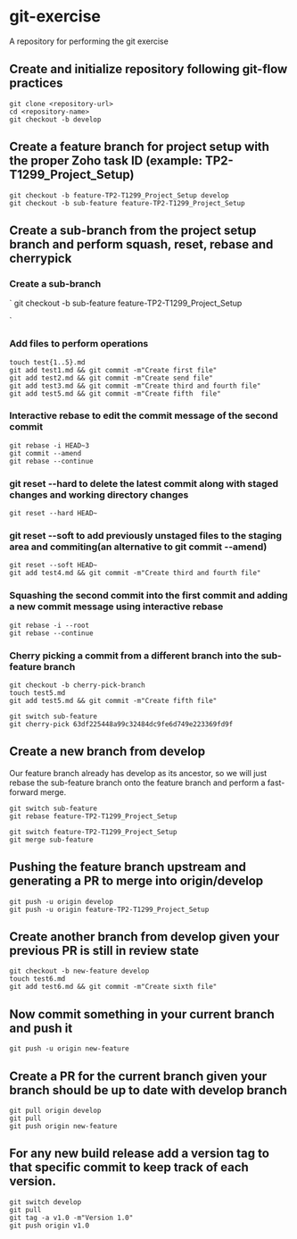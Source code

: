 # git-exercise
A repository for performing the git exercise


## Create and initialize repository following git-flow practices

```
git clone <repository-url>
cd <repository-name>
git checkout -b develop

```


## Create a feature branch for project setup with the proper Zoho task ID (example: TP2-T1299_Project_Setup)

```
git checkout -b feature-TP2-T1299_Project_Setup develop
git checkout -b sub-feature feature-TP2-T1299_Project_Setup

```


## Create a sub-branch from the project setup branch and perform squash, reset, rebase and cherrypick 

### Create a sub-branch

`
git checkout -b sub-feature feature-TP2-T1299_Project_Setup

`

### Add files to perform operations

```
touch test{1..5}.md
git add test1.md && git commit -m"Create first file"
git add test2.md && git commit -m"Create send file"
git add test3.md && git commit -m"Create third and fourth file"
git add test5.md && git commit -m"Create fifth  file"

```

### Interactive rebase to edit the commit message of the second commit

```
git rebase -i HEAD~3
git commit --amend
git rebase --continue
```

### git reset --hard to delete the latest commit along with staged changes and working directory changes

```
git reset --hard HEAD~
```

### git reset --soft to add previously unstaged files to the staging area and commiting(an alternative to git commit --amend)

```
git reset --soft HEAD~
git add test4.md && git commit -m"Create third and fourth file"
```

### Squashing the second commit into the first commit and adding a new commit message using interactive rebase

```
git rebase -i --root
git rebase --continue
```

### Cherry picking a commit from a different branch into the sub-feature branch

```
git checkout -b cherry-pick-branch
touch test5.md
git add test5.md && git commit -m"Create fifth file"

git switch sub-feature
git cherry-pick 63df225448a99c32484dc9fe6d749e223369fd9f
```

## Create a new branch from develop

Our feature branch already has develop as its ancestor, so we will just rebase the sub-feature branch onto the feature branch and perform a fast-forward merge.

```
git switch sub-feature
git rebase feature-TP2-T1299_Project_Setup

git switch feature-TP2-T1299_Project_Setup
git merge sub-feature
```

## Pushing the feature branch upstream and generating a PR to merge into origin/develop

```
git push -u origin develop
git push -u origin feature-TP2-T1299_Project_Setup
```

## Create another branch from develop given your previous PR is still in review state

```
git checkout -b new-feature develop
touch test6.md
git add test6.md && git commit -m"Create sixth file"
```

## Now commit something in your current branch and push it

```
git push -u origin new-feature
```

## Create a PR for the current branch given your branch should be up to date with develop branch

```
git pull origin develop
git pull
git push origin new-feature
```

## For any new build release add a version tag to that specific commit to keep track of each version.

```
git switch develop
git pull
git tag -a v1.0 -m"Version 1.0"
git push origin v1.0
```

